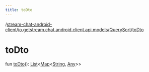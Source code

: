 ```yaml
---
title: toDto
---
```

/[stream-chat-android-client](../../index.md)/[io.getstream.chat.android.client.api.models](../index.md)/[QuerySort](index.md)/[toDto](toDto.md)  
  
  
  
# toDto  
fun [toDto](toDto.md)(): [List](https://kotlinlang.org/api/latest/jvm/stdlib/kotlin.collections/-list/index.html)&lt;[Map](https://kotlinlang.org/api/latest/jvm/stdlib/kotlin.collections/-map/index.html)&lt;[String](https://kotlinlang.org/api/latest/jvm/stdlib/kotlin/-string/index.html), [Any](https://kotlinlang.org/api/latest/jvm/stdlib/kotlin/-any/index.html)&gt;&gt;
